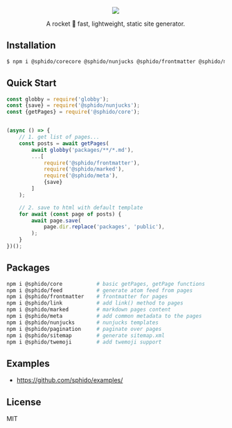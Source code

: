
<p align="center">
  <a href="https://sphido.org">
    <img src="https://sphido.org/img/sphido.svg" width=""/>
  </a>
</p>


<p align="center">
  A rocket 🚀 fast, lightweight, static site generator.
</p>

## Installation

```bash
$ npm i @sphido/corecore @sphido/nunjucks @sphido/frontmatter @sphido/marked @sphido/meta
```

## Quick Start

```js
const globby = require('globby');
const {save} = require('@sphido/nunjucks');
const {getPages} = require('@sphido/core');


(async () => {
	// 1. get list of pages...
	const posts = await getPages(
		await globby('packages/**/*.md'),
		...[
			require('@sphido/frontmatter'),
			require('@sphido/marked'),
			require('@sphido/meta'),
			{save}
		]
	);

	// 2. save to html with default template
	for await (const page of posts) {
		await page.save(
			page.dir.replace('packages', 'public'),
		);
	}
})();
```

## Packages

```bash
npm i @sphido/core           # basic getPages, getPage functions
npm i @sphido/feed           # generate atom feed from pages
npm i @sphido/frontmatter    # frontmatter for pages
npm i @sphido/link           # add link() method to pages
npm i @sphido/marked         # markdown pages content
npm i @sphido/meta           # add common metadata to the pages
npm i @sphido/nunjucks       # nunjucks templates
npm i @sphido/pagination     # paginate over pages
npm i @sphido/sitemap        # generate sitemap.xml
npm i @sphido/twemoji        # add twemoji support
```

## Examples

* https://github.com/sphido/examples/

## License

MIT
